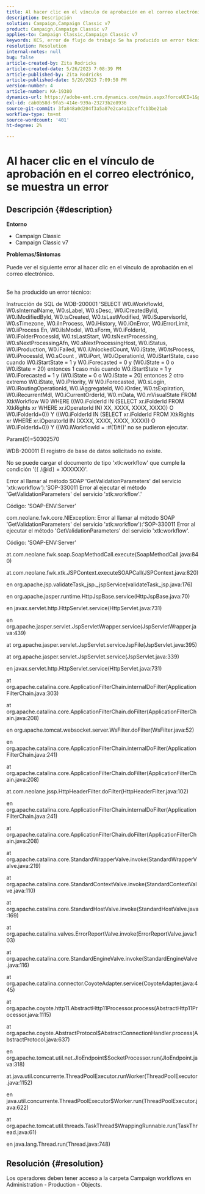 ```yaml
---
title: Al hacer clic en el vínculo de aprobación en el correo electrónico, se muestra un error
description: Descripción
solution: Campaign,Campaign Classic v7
product: Campaign,Campaign Classic v7
applies-to: Campaign Classic,Campaign Classic v7
keywords: KCS, error de flujo de trabajo Se ha producido un error técnico
resolution: Resolution
internal-notes: null
bug: false
article-created-by: Zita Rodricks
article-created-date: 5/26/2023 7:08:39 PM
article-published-by: Zita Rodricks
article-published-date: 5/26/2023 7:09:50 PM
version-number: 4
article-number: KA-19380
dynamics-url: https://adobe-ent.crm.dynamics.com/main.aspx?forceUCI=1&pagetype=entityrecord&etn=knowledgearticle&id=9520e7b5-f8fb-ed11-8849-6045bd0063aa
exl-id: cab0b58d-9fa5-414e-939a-23273b2e8936
source-git-commit: 3fa848a0d204f3a5a87e2ca4a12ceffcb3be21ab
workflow-type: tm+mt
source-wordcount: '401'
ht-degree: 2%

---
```


# Al hacer clic en el vínculo de aprobación en el correo electrónico, se muestra un error

## Descripción {#description}

<b>Entorno</b>
- Campaign Classic
- Campaign Classic v7



<b>Problemas/Síntomas</b><br><br>Puede ver el siguiente error al hacer clic en el vínculo de aprobación en el correo electrónico.<br><br>


Se ha producido un error técnico:

Instrucción de SQL de WDB-200001 &#39;SELECT W0.iWorkflowId, W0.sInternalName, W0.sLabel, W0.sDesc, W0.iCreatedById, W0.iModifiedById, W0.tsCreated, W0.tsLastModified, W0.iSupervisorId, W0.sTimezone, W0.iInProcess, W0.iHistory, W0.iOnError, W0.iErrorLimit, W0.iiProcess En, W0.iIsModel, W0.sForm, W0.iFolderId, W0.iFolderProcessId, W0.tsLastStart, W0.tsNextProcessing, W0.sNextProcessingAfn, W0.sNextProcessingHost, W0.iStatus, W0.iProduction, W0.iFailed, W0.iUnlockedCount, W0.iState, W0.tsProcess, W0.iProcessId, W0.sCount , W0.iPort, W0.iOperationId, W0.iStartState, caso cuando W0.iStartState = 1 y W0.iForecasted = 0 y (W0.iState = 0 o W0.iState = 20) entonces 1 caso más cuando W0.iStartState = 1 y W0.iForecasted = 1 y (W0.iState = 0 o W0.iState = 20) entonces 2 otro extremo W0.iState, W0.iPriority, W W0.iForecasted, W0.sLogin, W0.iRoutingOperationId, W0.iAggregateId, W0.iOrder, W0.tsExpiration, W0.iRecurrentMdl, W0.iCurrentOrderId, W0.mData, W0.mVisualState FROM XtkWorkflow W0 WHERE ((W0.iFolderId IN (SELECT xr.iFolderId FROM XtkRights xr WHERE xr.iOperatorId IN) XX, XXXX, XXXX, XXXX)) O W0.iFolderId=0)) Y ((W0.iFolderId IN (SELECT xr.iFolderId FROM XtkRights xr WHERE xr.iOperatorId IN (XXXX, XXXX, XXXX, XXXX)) O W0.iFolderId=0)) Y ((W0.iWorkflowId = :#(1)#))&#39; no se pudieron ejecutar.

Param(0)=50302570



WDB-200011 El registro de base de datos solicitado no existe.

No se puede cargar el documento de tipo &#39;xtk:workflow&#39; que cumple la condición &#39;(`[` /@id`]`  = XXXXXX)&#39;.



Error al llamar al método SOAP &#39;GetValidationParameters&#39; del servicio &#39;xtk:workflow&#39;):&#39;SOP-330011 Error al ejecutar el método &#39;GetValidationParameters&#39; del servicio &#39;xtk:workflow&#39;.&#39;



Código: &#39;SOAP-ENV:Server&#39;

com.neolane.fwk.core.NlException: Error al llamar al método SOAP &#39;GetValidationParameters&#39; del servicio &#39;xtk:workflow&#39;):&#39;SOP-330011 Error al ejecutar el método &#39;GetValidationParameters&#39; del servicio &#39;xtk:workflow&#39;.

Código: &#39;SOAP-ENV:Server&#39;

at.com.neolane.fwk.soap.SoapMethodCall.execute(SoapMethodCall.java:840)

at.com.neolane.fwk.xtk.JSPContext.executeSOAPCall(JSPContext.java:820)

en org.apache.jsp.validateTask_jsp._jspService(validateTask_jsp.java:176)

en org.apache.jasper.runtime.HttpJspBase.service(HttpJspBase.java:70)

en javax.servlet.http.HttpServlet.service(HttpServlet.java:731)

en org.apache.jasper.servlet.JspServletWrapper.service(JspServletWrapper.java:439)

at org.apache.jasper.servlet.JspServlet.serviceJspFile(JspServlet.java:395)

at org.apache.jasper.servlet.JspServlet.service(JspServlet.java:339)

en javax.servlet.http.HttpServlet.service(HttpServlet.java:731)

at org.apache.catalina.core.ApplicationFilterChain.internalDoFilter(ApplicationFilterChain.java:303)

at org.apache.catalina.core.ApplicationFilterChain.doFilter(ApplicationFilterChain.java:208)

en org.apache.tomcat.websocket.server.WsFilter.doFilter(WsFilter.java:52)

en org.apache.catalina.core.ApplicationFilterChain.internalDoFilter(ApplicationFilterChain.java:241)

at org.apache.catalina.core.ApplicationFilterChain.doFilter(ApplicationFilterChain.java:208)

at.com.neolane.jssp.HttpHeaderFilter.doFilter(HttpHeaderFilter.java:102)

en org.apache.catalina.core.ApplicationFilterChain.internalDoFilter(ApplicationFilterChain.java:241)

at org.apache.catalina.core.ApplicationFilterChain.doFilter(ApplicationFilterChain.java:208)

at org.apache.catalina.core.StandardWrapperValve.invoke(StandardWrapperValve.java:219)

at org.apache.catalina.core.StandardContextValve.invoke(StandardContextValve.java:110)

at org.apache.catalina.core.StandardHostValve.invoke(StandardHostValve.java:169)

at org.apache.catalina.valves.ErrorReportValve.invoke(ErrorReportValve.java:103)

at org.apache.catalina.core.StandardEngineValve.invoke(StandardEngineValve.java:116)

at org.apache.catalina.connector.CoyoteAdapter.service(CoyoteAdapter.java:445)

at org.apache.coyote.http11.AbstractHttp11Processor.process(AbstractHttp11Processor.java:1115)

at org.apache.coyote.AbstractProtocol$AbstractConnectionHandler.process(AbstractProtocol.java:637)

en org.apache.tomcat.util.net.JIoEndpoint$SocketProcessor.run(JIoEndpoint.java:318)

at.java.util.concurrente.ThreadPoolExecutor.runWorker(ThreadPoolExecutor.java:1152)

en java.util.concurrente.ThreadPoolExecutor$Worker.run(ThreadPoolExecutor.java:622)

at org.apache.tomcat.util.threads.TaskThread$WrappingRunnable.run(TaskThread.java:61)

en java.lang.Thread.run(Thread.java:748)


## Resolución {#resolution}


Los operadores deben tener acceso a la carpeta Campaign workflows en Administration - Production - Objects.
